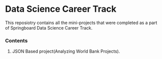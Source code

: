 # Data Science Career Track
This reposiotry contains all the mini-projects that were completed as a part of Springboard Data Science Career Track.

### Contents
1. JSON Based project(Analyzing World Bank Projects).

